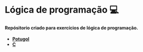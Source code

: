 # Lógica de programação :computer:

#### Repósitorio criado para exercícios de lógica de programação.

* **[Potugol](https://github.com/shiteles/exercicios-logica-programacao/tree/main/EXERCICIOS%20PORTUGOL)**
* **[C](https://github.com/shiteles/exercicios-logica-programacao/tree/main/EXERCICIOS%20C)**
